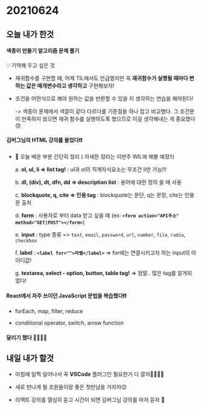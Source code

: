# 20210624

## 오늘 내가 한것

#### 색종이 만들기 알고리즘 문제 풀기

💡 기억해 두고 싶은 것

- 재귀함수를 구현할 때, 어제 TIL에서도 언급했지만 꼭 **재귀함수가 실행될 때마다 변하는 값은 매개변수라고 생각하고** 구현해보자!

- 조건을 어떤식으로 해야 원하는 값을 반환할 수 있을 지 생각하는 연습을 해야된다!

  -> 색종이 문제에서 색깔이 같다 다르다를 기준점을 하나 잡고 비교했다. 그 조건문이 만족하지 않으면 재귀 함수를 실행하도록 했으므로 이걸 생각해내는 게 중요했다😓 
  
#### 김버그님의 HTML 강의를 들었다❗❗

- 💎 오늘 배운 부분 간단히 정리 ( 자세한 정리는 이번주 WIL에 해볼 예정!!)
  
  a. **ol, ul, li => list tag!** :  ul과 ol의 직계자식요소는 무조건 li만 가능!!!
  
  b. **dl, (div), dt, dfn, dd => description list** : 용어에 대한 정의 쓸 때 사용 
  
  c. **blockquote, q, cite => 인용 tag** : blockquote는 문단, q는 문장, cite는 인용문 출처
  
  d. **form** : 사용자로 부터 data 받고 싶을 때 (ex: **`<form action="API주소" method="GET|POST"></form>`**)
  
  e. **input** : type 종류 => `text`, `email`, `password`, `url`, `number`, `file`, `radio`, `checkbox`
  
  f. **label** : **`<label for="">라벨</label>`** =>  for에는 연결시키고자 하는 input의 아이디값!
  
  g. **textarea, select - option, button, table tag!** => 정말.. 많은 tag를 알게되었다!
  
#### React에서 자주 쓰이던 JavaScript 문법을 복습했다❗❗

-  forEach, map, filter, reduce

-  conditional operator, switch, arrow function

#### 달리기 했다 🏃‍♀️🏃‍♀️

## 내일 내가 할것

- 아침에 일찍 일어나서 꼭 **VSCode** 플러그인 필요한거 다 깔자🤦‍♀️🤦‍♀️

- 새로 만나게 될 조원들이랑 좋은 첫만남을 가자자😊

- 리액트 강의를 열심히 듣고 시간이 되면 김버그님 강의를 마저 듣자 📝
